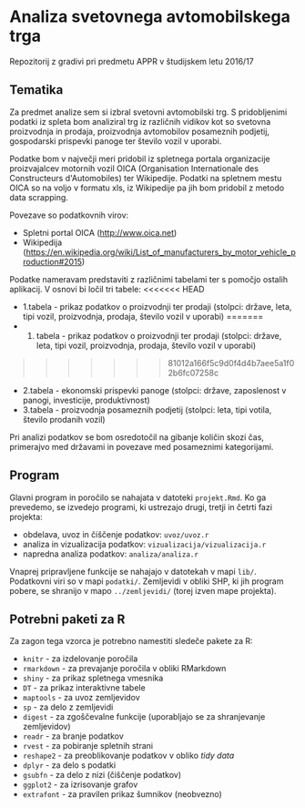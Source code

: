 # Analiza svetovnega avtomobilskega trga

Repozitorij z gradivi pri predmetu APPR v študijskem letu 2016/17

## Tematika

Za predmet analize sem si izbral svetovni avtomobilski trg. S pridobljenimi podatki iz spleta bom analiziral trg iz različnih vidikov kot so svetovna proizvodnja in prodaja, proizvodnja avtomobilov posameznih podjetij, gospodarski prispevki panoge ter število vozil v uporabi. 

Podatke bom v največji meri pridobil iz spletnega portala organizacije proizvajalcev motornih vozil OICA (Organisation Internationale des Constructeurs d'Automobiles) ter Wikipedije. Podatki na spletnem mestu OICA so na voljo v formatu xls, iz Wikipedije pa jih bom pridobil z metodo data scrapping. 

Povezave so podatkovnih virov:
* Spletni portal OICA (http://www.oica.net)
* Wikipedija (https://en.wikipedia.org/wiki/List_of_manufacturers_by_motor_vehicle_production#2015)

Podatke nameravam predstaviti z različnimi tabelami ter s pomočjo ostalih aplikacij. V osnovi bi ločil tri tabele:
<<<<<<< HEAD
* 1.tabela - prikaz podatkov o proizvodnji ter prodaji (stolpci: države, leta, tipi vozil, proizvodnja, prodaja, število vozil v uporabi)
=======
* 1. tabela - prikaz podatkov o proizvodnji ter prodaji (stolpci: države, leta, tipi vozil, proizvodnja, prodaja, število vozil v uporabi)
>>>>>>> 81012a166f5c9d0f4d4b7aee5a1f02b6fc07258c
* 2.tabela - ekonomski prispevki panoge (stolpci: države, zaposlenost v panogi, investicije, produktivnost)
* 3.tabela - proizvodnja posameznih podjetij (stolpci: leta, tipi votila, število prodanih vozil)

Pri analizi podatkov se bom osredotočil na gibanje količin skozi čas, primerajvo med državami in povezave med posameznimi kategorijami.




## Program

Glavni program in poročilo se nahajata v datoteki `projekt.Rmd`. Ko ga prevedemo,
se izvedejo programi, ki ustrezajo drugi, tretji in četrti fazi projekta:

* obdelava, uvoz in čiščenje podatkov: `uvoz/uvoz.r`
* analiza in vizualizacija podatkov: `vizualizacija/vizualizacija.r`
* napredna analiza podatkov: `analiza/analiza.r`

Vnaprej pripravljene funkcije se nahajajo v datotekah v mapi `lib/`. Podatkovni
viri so v mapi `podatki/`. Zemljevidi v obliki SHP, ki jih program pobere, se
shranijo v mapo `../zemljevidi/` (torej izven mape projekta).

## Potrebni paketi za R

Za zagon tega vzorca je potrebno namestiti sledeče pakete za R:

* `knitr` - za izdelovanje poročila
* `rmarkdown` - za prevajanje poročila v obliki RMarkdown
* `shiny` - za prikaz spletnega vmesnika
* `DT` - za prikaz interaktivne tabele
* `maptools` - za uvoz zemljevidov
* `sp` - za delo z zemljevidi
* `digest` - za zgoščevalne funkcije (uporabljajo se za shranjevanje zemljevidov)
* `readr` - za branje podatkov
* `rvest` - za pobiranje spletnih strani
* `reshape2` - za preoblikovanje podatkov v obliko *tidy data*
* `dplyr` - za delo s podatki
* `gsubfn` - za delo z nizi (čiščenje podatkov)
* `ggplot2` - za izrisovanje grafov
* `extrafont` - za pravilen prikaz šumnikov (neobvezno)
